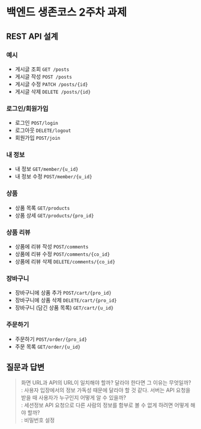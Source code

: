 # 백엔드 생존코스 2주차 과제

## REST API 설계

### 예시

- 게시글 조회 `GET /posts`
- 게시글 작성 `POST /posts`
- 게시글 수정 `PATCH /posts/{id}`
- 게시글 삭제 `DELETE /posts/{id}`

### 로그인/회원가입

- 로그인 `POST/login`
- 로그아웃 `DELETE/logout`
- 회원가입 `POST/join`

### 내 정보 

- 내 정보 `GET/member/{u_id}`
- 내 정보 수정 `POST/member/{u_id}`

### 상품

- 상품 목록 `GET/products`
- 상품 상세 `GET/products/{pro_id}`

### 상품 리뷰

- 상품에 리뷰 작성 `POST/comments`
- 상품에 리뷰 수정 `POST/comments/{co_id}`
- 상품에 리뷰 삭제 `DELETE/comments/{co_id}`

### 장바구니

- 장바구니에 상품 추가 `POST/cart/{pro_id}`
- 장바구니에 상품 삭제 `DELETE/cart/{pro_id}`
- 장바구니 (담긴 상품 목록) `GET/cart/{u_id}`

### 주문하기

- 주문하기 `POST/order/{pro_id}`
- 주문 목록 `GET/order/{u_id}`

## 질문과 답변

> 화면 URL과 API의 URL이 일치해야 할까? 달라야 한다면 그 이유는 무엇일까? <br>
  : 사용자 입장에서의 정보 가독성 때문에 달라야 할 것 같다.
> 서버는 API 요청을 받을 때 사용자가 누구인지 어떻게 알 수 있을까? <br>
  : 세션정보
> API 요청으로 다른 사람의 정보를 함부로 볼 수 없게 하려면 어떻게 해야 할까? <br>
  : 비밀번호 설정
